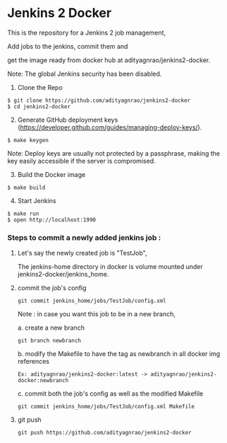 # Jenkins 2 Docker

This is the repository for a Jenkins 2 job management,

Add jobs to the jenkins,
commit them and

get the image ready from docker hub at adityagnrao/jenkins2-docker.

Note: The global Jenkins security has been disabled.

1. Clone the Repo

 ```
 $ git clone https://github.com/adityagnrao/jenkins2-docker
 $ cd jenkins2-docker
 ```

2. Generate GitHub deployment keys (https://developer.github.com/guides/managing-deploy-keys/).

 ```
 $ make keygen
 ```

Note: Deploy keys are usually not protected by a passphrase, making the key
easily accessible if the server is compromised.

3. Build the Docker image

 ```
 $ make build
 ```

4. Start Jenkins

 ```
 $ make run
 $ open http://localhost:1990
 ```

### Steps to commit a newly added jenkins job : 

   1. Let's say the newly created job is "TestJob",

       The jenkins-home directory in docker is volume mounted under jenkins2-docker/jenkins_home.

   2. commit the job's config

      ```
      git commit jenkins_home/jobs/TestJob/config.xml
      ```

      Note :  in case you want this job to be in a new branch,

      a. create a new branch

       ```
       git branch newbranch
       ```

      b. modify the Makefile to have the tag as newbranch in all docker img references

       ```
       Ex: adityagnrao/jenkins2-docker:latest -> adityagnrao/jenkins2-docker:newbranch
       ```

      c. commit both the job's config as well as the modified Makefile

       ```
       git commit jenkins_home/jobs/TestJob/config.xml Makefile
       ```
 
   3. git push 
       
       ```
       git push https://github.com/adityagnrao/jenkins2-docker
       ```

